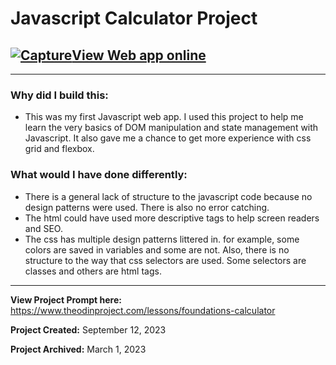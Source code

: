 # Javascript Calculator Project

## [![Capture](https://user-images.githubusercontent.com/3175254/224551846-adad43d6-c659-442b-9d4e-58323257fbee.png)View Web app online](https://michaelcoleman.github.io/Calculator/)

---

### Why did I build this:

- This was my first Javascript web app. I used this project to help me learn the very basics of DOM manipulation and state management with Javascript. It also gave me a chance to get more experience with css
  grid and flexbox.

### What would I have done differently:

- There is a general lack of structure to the javascript code because no design patterns were used. There is also no error catching.
- The html could have used more descriptive tags to help screen readers and SEO.
- The css has multiple design patterns littered in. for example, some colors are saved in variables and some are not. Also, there is no structure to the way that css selectors are used. Some selectors are classes and others are html tags.

---

**View Project Prompt here:** https://www.theodinproject.com/lessons/foundations-calculator

**Project Created:** September 12, 2023

**Project Archived:** March 1, 2023
